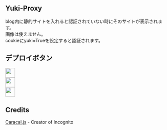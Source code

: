 ## Yuki-Proxy
blog内に静的サイトを入れると認証されていない時にそのサイトが表示されます。  
画像は使えません。  
cookieにyuki=Trueを設定すると認証されます。  

## デプロイボタン
<a href="https://render.com/deploy?repo=https://github.com/metohokuro/proxy"><img height="30px" src="https://img.shields.io/badge/render-4f65f1.svg?style=for-the-badge&logo=render&logoColor=46e3b7"></img></a>  
<a href="https://replit.com/github/mochidukiyukimi/yuki-proxy"><img height="30px" src="https://amethystnetwork-dev.github.io/assets/replit.svg"><img></a>  
<a href="https://railway.app/new/template/PveHQO?referralCode=nX2UGZ"><img height="30px" src="https://img.shields.io/badge/Railway-%234f0599.svg?style=for-the-badge&logo=railway&logoColor=white"></img></a>  
## Credits

[Caracal.js](https://github.com/caracal-js) - Creator of Incognito
